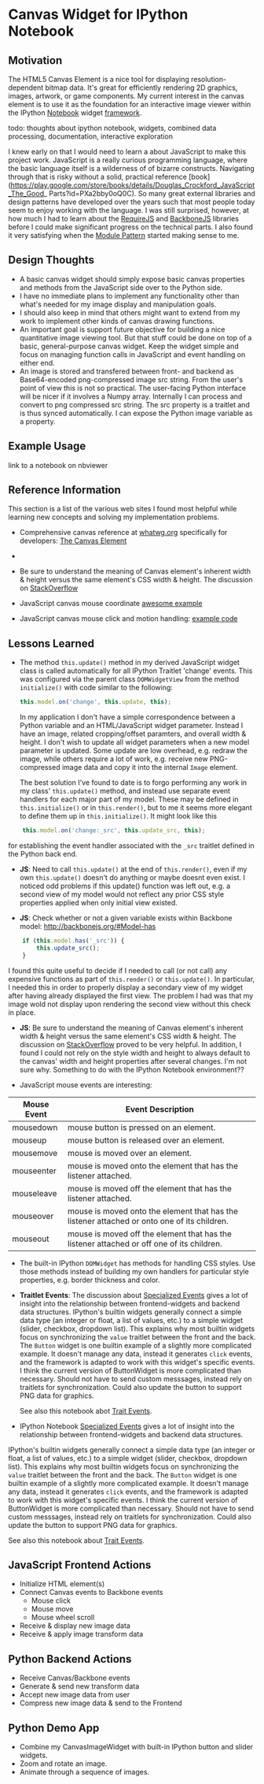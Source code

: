 
# Canvas Widget for IPython Notebook

## Motivation

The HTML5 Canvas Element is a nice tool for displaying resolution-dependent bitmap data.  It's
great for efficiently rendering 2D graphics, images, artwork, or game components.  My current
interest in the canvas element is to use it as the foundation for an interactive image viewer
within the IPython [Notebook](http://ipython.org/notebook.html) widget
[framework](http://nbviewer.ipython.org/github/ipython/ipython/blob/2.x/examples/Interactive%20Widgets/Index.ipynb).

todo: thoughts about ipython notebook, widgets, combined data processing, documentation, interactive exploration

I knew early on that I would need to learn a about JavaScript to make this project work. JavaScript
is a really curious programming language, where the basic language itself is a wilderness of of
bizarre constructs.  Navigating through that is risky without a solid, practical reference
[book](https://play.google.com/store/books/details/Douglas_Crockford_JavaScript_The_Good_
Parts?id=PXa2bby0oQ0C). So many great external libraries and design patterns have developed over
the years such that most people today seem to enjoy working with the language.  I was still
surprised, however, at how much I had to learn about the [RequireJS](http://requirejs.org/) and
[BackboneJS](http://backbonejs.org/) libraries before I could make significant progress on the
technical parts.  I also found it very satisfying when the [Module
Pattern](http://javascriptplayground.com/blog/2012/04/javascript-module-pattern/) started making
sense to me.


## Design Thoughts

- A basic canvas widget should simply expose basic canvas properties and methods from the
  JavaScript side over to the Python side.
- I have no immediate plans to implement any functionality other than what's needed for my image
  display and manipulation goals.
- I should also keep in mind that others might want to extend from my work to implement other kinds
  of canvas drawing functions.
- An important goal is support future objective for building a nice quantitative image viewing
  tool.  But that stuff could be done on top of a basic, general-purpose canvas widget.  Keep the
  widget simple and focus on managing function calls in JavaScript and event handling on either
  end.
- An image is stored and transfered between front- and backend as Base64-encoded png-compressed
  image src string.  From the user's point of view this is not so practical.  The user-facing
  Python interface will be nicer if it involves a Numpy array.  Internally I can process and
  convert to png compressed src string.  The src property is a traitlet and is thus synced
  automatically.  I can expose the Python image variable as a property.


## Example Usage

link to a notebook on nbviewer


## Reference Information

This section is a list of the various web sites I found most helpful while learning new concepts
and solving my implementation problems.

- Comprehensive canvas reference at [whatwg.org](http://whatwg.org) specifically for
developers: [The Canvas Element](http://developers.whatwg.org/the-canvas-element.html)
-
- Be sure to understand the meaning of Canvas element's inherent width & height versus the same element's CSS width & height.  The discussion on [StackOverflow](http://stackoverflow.com/questions/4938346/canvas-width-and-height-in-html5)

- JavaScript canvas mouse coordinate [awesome example](http://www.html5canvastutorials.com/advanced/html5-canvas-mouse-coordinates/)
- JavaScript canvas mouse click and motion handling: [example code](http://stackoverflow.com/questions/10001283/html5-canvas-how-to-handle-mousedown-mouseup-mouseclick#)


## Lessons Learned

- The method `this.update()` method in my derived JavaScript widget class is called automatically
  for all IPython Traitlet 'change' events.  This was configured via the parent class
  `DOMWidgetView` from the method `initialize()` with code similar to the following:

  ```javascript
  this.model.on('change', this.update, this);
  ```

  In my application I don't have a simple correspondence between a Python variable and an
  HTML/JavaScript widget parameter.  Instead I have an image, related cropping/offset paramters,
  and overall width & height.  I don't wish to update all widget parameters when a new model
  parameter is updated.  Some update are low overhead, e.g. redraw the image, while others require
  a lot of work, e.g. receive new PNG-compressed image data and copy it into the internal `Image`
  element.

  The best solution I've found to date is to forgo performing any work in my class' `this.update()` method, and instead use separate event handlers for each major part of my model.  These may be defined in `this.initialize()` or in `this.render()`, but to me it seems more elegant to define them up in `this.initialize()`.  It might look like this
```javascript
    this.model.on('change:_src', this.update_src, this);
```
for establishing the event handler associated with the `_src` traitlet defined in the Python back end.

- **JS**: Need to call `this.update()` at the end of `this.render()`, even if my own `this.update()` doesn't do anything or maybe doesnt even exist.  I noticed odd problems if this update() function was left out, e.g. a second view of my model would not reflect any prior CSS style properties applied when only initial view existed.

- **JS**: Check whether or not a given variable exists within Backbone model: http://backbonejs.org/#Model-has
```javascript
    if (this.model.has('_src')) {
        this.update_src();
    }
```
  I found this quite useful to decide if I needed to call (or not call) any expensive functions as part of `this.render()` or `this.update()`.  In particular, I needed this in order to properly display a secondary view of my widget after having already displayed the first view.  The problem I had was that my image wold not display upon rendering the second view without this check in place.

- **JS**: Be sure to understand the meaning of Canvas element's inherent width & height versus the same element's CSS width & height.  The discussion on [StackOverflow](http://stackoverflow.com/questions/4938346/canvas-width-and-height-in-html5) proved to be very helpful.  In addition, I found I could not rely on the style width and height to always default to the canvas' width and height properties after several changes.  I'm not sure why.  Something to do with the IPython Notebook environment??

- JavaScript mouse events are interesting:

Mouse Event | Event Description
---         | ---
mousedown   | mouse button is pressed on an element.
mouseup     | mouse button is released over an element.
mousemove   | mouse is moved over an element.
mouseenter  | mouse is moved onto the element that has the listener attached.
mouseleave  | mouse is moved off the element that has the listener attached.
mouseover   | mouse is moved onto the element that has the listener attached or onto one of its children.
mouseout    | mouse is moved off the element that has the listener attached or off one of its children.

- The built-in IPython `DOMWidget` has methods for handling CSS styles.  Use those methods instead
  of building my own handlers for particular style properties, e.g. border thickness and color.

- **Traitlet Events**:  The discussion about [Specialized Events](http://nbviewer.ipython.org/github/ipython/ipython/blob/2.x/examples/Interactive%20Widgets/Widget%20Events.ipynb#Specialized-Events) gives a lot of insight into the relationship between frontend-widgets and backend data structures.  IPython's builtin widgets generally connect a simple data type (an integer or float, a list of values, etc.) to a simple widget (slider, checkbox, dropdown list).  This explains why most builtin widgets focus on synchronizing the `value` traitlet between the front and the back.  The `Button` widget is one builtin example of a slightly more complicated example.  It doesn't manage any data, instead it generates `click` events, and the framework is adapted to work with this widget's specific events.  I think the current version of ButtonWidget is more complicated than necessary.  Should not have to send custom messsages, instead rely on traitlets for synchronization.  Could also update the button to support PNG data for graphics.

  See also this notebook abot [Trait Events](http://nbviewer.ipython.org/github/ipython/ipython/blob/2.x/examples/Interactive%20Widgets/Widget%20Events.ipynb#Traitlet-Events).









- IPython Notebook [Specialized Events](http://nbviewer.ipython.org/github/ipython/ipython/blob/2.x/examples/Interactive%20Widgets/Widget%20Events.ipynb#Specialized-Events) gives a lot of insight into the relationship between frontend-widgets and backend data structures.


IPython's builtin widgets generally connect a simple data type (an integer or float, a list of
values, etc.) to a simple widget (slider, checkbox, dropdown list).  This explains why most builtin
widgets focus on synchronizing the `value` traitlet between the front and the back.  The `Button`
widget is one builtin example of a slightly more complicated example.  It doesn't manage any data,
instead it generates `click` events, and the framework is adapted to work with this widget's
specific events.  I think the current version of ButtonWidget is more complicated than necessary.
Should not have to send custom messsages, instead rely on traitlets for synchronization.  Could
also update the button to support PNG data for graphics.

  See also this notebook about [Trait Events](http://nbviewer.ipython.org/github/ipython/ipython/blob/2.x/examples/Interactive%20Widgets/Widget%20Events.ipynb#Traitlet-Events).


## JavaScript Frontend Actions

- Initialize HTML element(s)
- Connect Canvas events to Backbone events
    + Mouse click
    + Mouse move
    + Mouse wheel scroll
- Receive & display new image data
- Receive & apply image transform data

## Python Backend Actions

- Receive Canvas/Backbone events
- Generate & send new transform data
- Accept new image data from user
- Compress new image data & send to the Frontend


## Python Demo App

- Combine my CanvasImageWidget with built-in IPython button and slider widgets.
- Zoom and rotate an image.
- Animate through a sequence of images.


